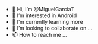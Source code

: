 - 👋 Hi, I’m @MiguelGarciaT
- 👀 I’m interested in Android
- 🌱 I’m currently learning more
- 💞️ I’m looking to collaborate on ...
- 📫 How to reach me ...

<!---
MiguelGarciaT/MiguelGarciaT is a ✨ special ✨ repository because its `README.md` (this file) appears on your GitHub profile.
You can click the Preview link to take a look at your changes.
--->
